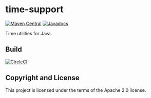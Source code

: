 # time-support

[![Maven Central](https://maven-badges.herokuapp.com/maven-central/fun.mike/time-support-alpha/badge.svg)](https://maven-badges.herokuapp.com/maven-central/fun.mike/time-support-alpha)
[![Javadocs](https://www.javadoc.io/badge/fun.mike/time-support-alpha.svg)](https://www.javadoc.io/doc/fun.mike/time-support-alpha)

Time utilities for Java.

## Build

[![CircleCI](https://circleci.com/gh/mike706574/java-time-support.svg?style=svg)](https://circleci.com/gh/mike706574/java-time-support)

## Copyright and License

This project is licensed under the terms of the Apache 2.0 license.
